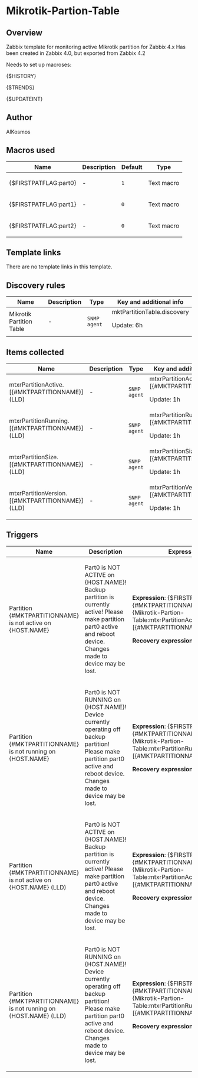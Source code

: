 # Mikrotik-Partion-Table

## Overview

Zabbix template for monitoring active Mikrotik partition for Zabbix 4.x Has been created in Zabbix 4.0, but exported from Zabbix 4.2


Needs to set up macroses:


{$HISTORY}


{$TRENDS}


{$UPDATEINT}



## Author

AlKosmos

## Macros used

|Name|Description|Default|Type|
|----|-----------|-------|----|
|{$FIRSTPATFLAG:part0}|<p>-</p>|`1`|Text macro|
|{$FIRSTPATFLAG:part1}|<p>-</p>|`0`|Text macro|
|{$FIRSTPATFLAG:part2}|<p>-</p>|`0`|Text macro|
## Template links

There are no template links in this template.

## Discovery rules

|Name|Description|Type|Key and additional info|
|----|-----------|----|----|
|Mikrotik Partition Table|<p>-</p>|`SNMP agent`|mktPartitionTable.discovery<p>Update: 6h</p>|
## Items collected

|Name|Description|Type|Key and additional info|
|----|-----------|----|----|
|mtxrPartitionActive.[{#MKTPARTITIONNAME}] (LLD)|<p>-</p>|`SNMP agent`|mtxrPartitionActive.[{#MKTPARTITIONNAME}]<p>Update: 1h</p>|
|mtxrPartitionRunning.[{#MKTPARTITIONNAME}] (LLD)|<p>-</p>|`SNMP agent`|mtxrPartitionRunning.[{#MKTPARTITIONNAME}]<p>Update: 1h</p>|
|mtxrPartitionSize.[{#MKTPARTITIONNAME}] (LLD)|<p>-</p>|`SNMP agent`|mtxrPartitionSize.[{#MKTPARTITIONNAME}]<p>Update: 1h</p>|
|mtxrPartitionVersion.[{#MKTPARTITIONNAME}] (LLD)|<p>-</p>|`SNMP agent`|mtxrPartitionVersion.[{#MKTPARTITIONNAME}]<p>Update: 1h</p>|
## Triggers

|Name|Description|Expression|Priority|
|----|-----------|----------|--------|
|Partition {#MKTPARTITIONNAME} is not active on {HOST.NAME}|<p>Part0 is NOT ACTIVE on {HOST.NAME}! Backup partition is currently active! Please make partition part0 active and reboot device. Changes made to device may be lost.</p>|<p>**Expression**: {$FIRSTPATFLAG:"{#MKTPARTITIONNAME}"} and {Mikrotik-Partion-Table:mtxrPartitionActive.[{#MKTPARTITIONNAME}].last(0)}=0</p><p>**Recovery expression**: </p>|average|
|Partition {#MKTPARTITIONNAME} is not running on {HOST.NAME}|<p>Part0 is NOT RUNNING on {HOST.NAME}! Device currently operating off backup partition! Please make partition part0 active and reboot device. Changes made to device may be lost.</p>|<p>**Expression**: {$FIRSTPATFLAG:"{#MKTPARTITIONNAME}"} and {Mikrotik-Partion-Table:mtxrPartitionRunning.[{#MKTPARTITIONNAME}].last(0)}=0</p><p>**Recovery expression**: </p>|average|
|Partition {#MKTPARTITIONNAME} is not active on {HOST.NAME} (LLD)|<p>Part0 is NOT ACTIVE on {HOST.NAME}! Backup partition is currently active! Please make partition part0 active and reboot device. Changes made to device may be lost.</p>|<p>**Expression**: {$FIRSTPATFLAG:"{#MKTPARTITIONNAME}"} and {Mikrotik-Partion-Table:mtxrPartitionActive.[{#MKTPARTITIONNAME}].last(0)}=0</p><p>**Recovery expression**: </p>|average|
|Partition {#MKTPARTITIONNAME} is not running on {HOST.NAME} (LLD)|<p>Part0 is NOT RUNNING on {HOST.NAME}! Device currently operating off backup partition! Please make partition part0 active and reboot device. Changes made to device may be lost.</p>|<p>**Expression**: {$FIRSTPATFLAG:"{#MKTPARTITIONNAME}"} and {Mikrotik-Partion-Table:mtxrPartitionRunning.[{#MKTPARTITIONNAME}].last(0)}=0</p><p>**Recovery expression**: </p>|average|
